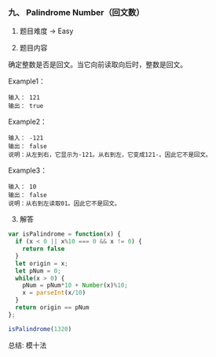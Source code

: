 ### 九、 Palindrome Number（回文数）

1. 题目难度 -> Easy

2. 题目内容

确定整数是否是回文。当它向前读取向后时，整数是回文。

Example1：
```
输入： 121
输出： true
```

Example2：
```
输入： -121
输出： false
说明：从左到右，它显示为-121。从右到左，它变成121-。因此它不是回文。
```

Example3：
```
输入： 10
输出： false
说明：从右到左读取01。因此它不是回文。
```

3. 解答

```JavaScript
var isPalindrome = function(x) {
  if (x < 0 || x%10 === 0 && x != 0) {
    return false
  }
  let origin = x;
  let pNum = 0;
  while(x > 0) {
    pNum = pNum*10 + Number(x)%10;
    x = parseInt(x/10)
  }
  return origin == pNum
};

isPalindrome(1320)
```

总结: 模十法
